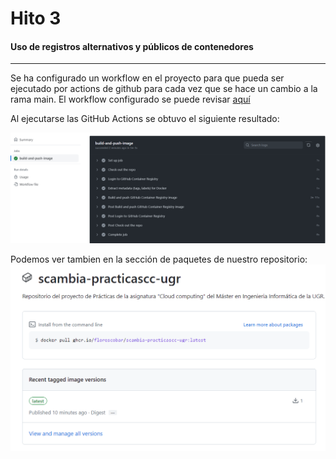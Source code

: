 # Hito 3

#### Uso de registros alternativos y públicos de contenedores
------------

Se ha configurado un workflow en el proyecto para que pueda ser ejecutado por actions de github para cada vez que se hace un cambio a la rama main. El workflow configurado se puede revisar [aquí](https://github.com/florescobar/Scambia-PracticasCC-UGR/blob/main/.github/workflows/github_actions.yml)


Al ejecutarse las GitHub Actions se obtuvo el siguiente resultado:

![](https://raw.githubusercontent.com/florescobar/Scambia-PracticasCC-UGR/main/docs/img/hito3_8.png)

Podemos ver tambien en la sección de paquetes de nuestro repositorio:
![](https://raw.githubusercontent.com/florescobar/Scambia-PracticasCC-UGR/main/docs/img/hito3_9.png)